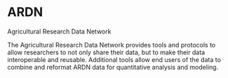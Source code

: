# ARDN
Agricultural Research Data Network

The Agricultural Research Data Network provides tools and protocols to allow researchers 
to not only share their data, but to make their data interoperable and reusable. 
Additional tools allow end users of the data to combine and reformat ARDN data for 
quantitative analysis and modeling.

